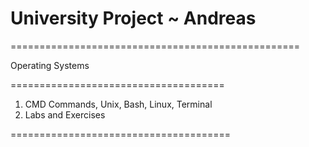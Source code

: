 # University Project ~ Andreas
==================================================

Operating Systems

=====================================

1. CMD Commands, Unix, Bash, Linux, Terminal
2. Labs and Exercises 

======================================

